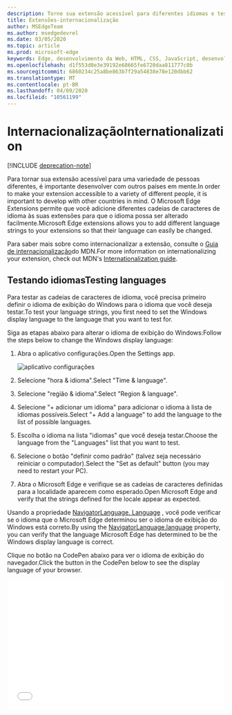 ```yaml
---
description: Torne sua extensão acessível para diferentes idiomas e teste as cadeias de caracteres de idioma com o guia de internacionalização.
title: Extensões-internacionalização
author: MSEdgeTeam
ms.author: msedgedevrel
ms.date: 03/05/2020
ms.topic: article
ms.prod: microsoft-edge
keywords: Edge, desenvolvimento da Web, HTML, CSS, JavaScript, desenvolvedor
ms.openlocfilehash: d1f553d0e3e39192e68665fe6720daa811777c0b
ms.sourcegitcommit: 6860234c25a8be863b7f29a54838e78e120dbb62
ms.translationtype: MT
ms.contentlocale: pt-BR
ms.lasthandoff: 04/09/2020
ms.locfileid: "10561199"
---
```

# <span data-ttu-id="7546a-104">Internacionalização</span><span class="sxs-lookup"><span data-stu-id="7546a-104">Internationalization</span></span>  

[!INCLUDE [deprecation-note](../includes/deprecation-note.md)]  

<span data-ttu-id="7546a-105">Para tornar sua extensão acessível para uma variedade de pessoas diferentes, é importante desenvolver com outros países em mente.</span><span class="sxs-lookup"><span data-stu-id="7546a-105">In order to make your extension accessible to a variety of different people, it is important to develop with other countries in mind.</span></span> <span data-ttu-id="7546a-106">O Microsoft Edge Extensions permite que você adicione diferentes cadeias de caracteres de idioma às suas extensões para que o idioma possa ser alterado facilmente.</span><span class="sxs-lookup"><span data-stu-id="7546a-106">Microsoft Edge extensions allows you to add different language strings to your extensions so that their language can easily be changed.</span></span>

<span data-ttu-id="7546a-107">Para saber mais sobre como internacionalizar a extensão, consulte o [Guia de internacionalização](https://developer.mozilla.org/Add-ons/WebExtensions/Internationalization)do MDN.</span><span class="sxs-lookup"><span data-stu-id="7546a-107">For more information on internationalizing your extension, check out MDN's [Internationalization guide](https://developer.mozilla.org/Add-ons/WebExtensions/Internationalization).</span></span>


## <span data-ttu-id="7546a-108">Testando idiomas</span><span class="sxs-lookup"><span data-stu-id="7546a-108">Testing languages</span></span>

<span data-ttu-id="7546a-109">Para testar as cadeias de caracteres de idioma, você precisa primeiro definir o idioma de exibição do Windows para o idioma que você deseja testar.</span><span class="sxs-lookup"><span data-stu-id="7546a-109">To test your language strings, you first need to set the Windows display language to the language that you want to test for.</span></span>

<span data-ttu-id="7546a-110">Siga as etapas abaixo para alterar o idioma de exibição do Windows:</span><span class="sxs-lookup"><span data-stu-id="7546a-110">Follow the steps below to change the Windows display language:</span></span>

1. <span data-ttu-id="7546a-111">Abra o aplicativo configurações.</span><span class="sxs-lookup"><span data-stu-id="7546a-111">Open the Settings app.</span></span>

   ![aplicativo configurações](./../media/loc-settings.png)
2. <span data-ttu-id="7546a-113">Selecione "hora & idioma".</span><span class="sxs-lookup"><span data-stu-id="7546a-113">Select "Time & language".</span></span>
3. <span data-ttu-id="7546a-114">Selecione "região & idioma".</span><span class="sxs-lookup"><span data-stu-id="7546a-114">Select "Region & language".</span></span>
4. <span data-ttu-id="7546a-115">Selecione "+ adicionar um idioma" para adicionar o idioma à lista de idiomas possíveis.</span><span class="sxs-lookup"><span data-stu-id="7546a-115">Select "+ Add a language" to add the language to the list of possible languages.</span></span>
5. <span data-ttu-id="7546a-116">Escolha o idioma na lista "idiomas" que você deseja testar.</span><span class="sxs-lookup"><span data-stu-id="7546a-116">Choose the language from the "Languages" list that you want to test.</span></span>
6. <span data-ttu-id="7546a-117">Selecione o botão "definir como padrão" (talvez seja necessário reiniciar o computador).</span><span class="sxs-lookup"><span data-stu-id="7546a-117">Select the "Set as default" button (you may need to restart your PC).</span></span>
7. <span data-ttu-id="7546a-118">Abra o Microsoft Edge e verifique se as cadeias de caracteres definidas para a localidade aparecem como esperado.</span><span class="sxs-lookup"><span data-stu-id="7546a-118">Open Microsoft Edge and verify that the strings defined for the locale appear as expected.</span></span>

<span data-ttu-id="7546a-119">Usando a propriedade [NavigatorLanguage. Language](https://developer.mozilla.org/docs/Web/API/NavigatorLanguage/language) , você pode verificar se o idioma que o Microsoft Edge determinou ser o idioma de exibição do Windows está correto.</span><span class="sxs-lookup"><span data-stu-id="7546a-119">By using the [NavigatorLanguage.language](https://developer.mozilla.org/docs/Web/API/NavigatorLanguage/language) property, you can verify that the language Microsoft Edge has determined to be the Windows display language is correct.</span></span>

<span data-ttu-id="7546a-120">Clique no botão na CodePen abaixo para ver o idioma de exibição do navegador.</span><span class="sxs-lookup"><span data-stu-id="7546a-120">Click the button in the CodePen below to see the display language of your browser.</span></span>

<iframe height='300' scrolling='no' title='<span data-ttu-id="7546a-121">Obter localidade</span><span class="sxs-lookup"><span data-stu-id="7546a-121">Get locale</span></span>' src='//codepen.io/MSEdgeDev/embed/VaRWwR/?height=300&theme-id=23761&default-tab=result&embed-version=2&editable=true' frameborder='no' allowtransparency='true' allowfullscreen='true' style='width: 100%;'><span data-ttu-id="7546a-122">Consulte a guia <a href='https://codepen.io/MSEdgeDev/pen/VaRWwR/'> obter a localidade </a> por MSEdgeDev ( <a href='http://codepen.io/MSEdgeDev'> @MSEdgeDev </a> ) em <a href='http://codepen.io'> CodePen </a> .</span><span class="sxs-lookup"><span data-stu-id="7546a-122">See the Pen <a href='https://codepen.io/MSEdgeDev/pen/VaRWwR/'>Get locale</a>by MSEdgeDev (<a href='http://codepen.io/MSEdgeDev'>@MSEdgeDev</a>) on <a href='http://codepen.io'>CodePen</a>.</span></span>
</iframe>
